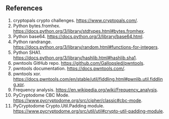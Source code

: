 ## References
1. cryptopals crypto challenges. https://www.cryptopals.com/.
2. Python bytes.fromhex. https://docs.python.org/3/library/stdtypes.html#bytes.fromhex.
2. Python base64. https://docs.python.org/3/library/base64.html.
2. Python randrange. https://docs.python.org/3/library/random.html#functions-for-integers.
2. Python SHA1. https://docs.python.org/3/library/hashlib.html#hashlib.sha1.
2. pwntools GitHub repo. https://github.com/Gallopsled/pwntools.
2. pwntools documentation. https://docs.pwntools.com/.
2. pwntools xor. https://docs.pwntools.com/en/stable/util/fiddling.html#pwnlib.util.fiddling.xor.
2. Frequency analysis. https://en.wikipedia.org/wiki/Frequency_analysis.
2. PyCryptodome CBC Mode. https://www.pycryptodome.org/src/cipher/classic#cbc-mode.
2. PyCryptodome Crypto.Util.Padding module. https://www.pycryptodome.org/src/util/util#crypto-util-padding-module.
